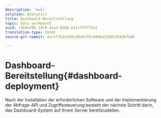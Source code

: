 ```yaml
---
description: 'null'
solution: Analytics
title: Dashboard-Bereitstellung
topic: Data workbench
uuid: c5b8af8b-14c9-41a4-8266-b21cff577512
translation-type: tm+mt
source-git-commit: aec1f7b14198cdde91f61d490a235022943bfedb

---
```



# Dashboard-Bereitstellung{#dashboard-deployment}

Nach der Installation der erforderlichen Software und der Implementierung der Abfrage-API und Zugriffssteuerung besteht der nächste Schritt darin, das Dashboard-System auf Ihrem Server bereitzustellen.
